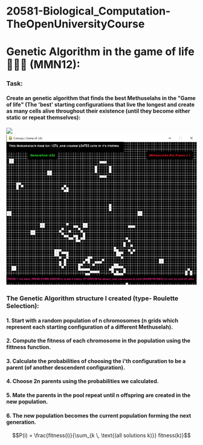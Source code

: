 # 20581-Biological_Computation-TheOpenUniversityCourse

# Genetic Algorithm in the game of life 🧬🧬🧬 (MMN12): 
### Task:
#### Create an genetic algorithm that finds the best Methuselahs in the "Game of life" (The 'best' starting configurations that live the longest and create as many cells alive throughout their existence (until they become either static or repeat themselves):
![](https://github.com/idogut3/20581-Biological_Computation-TheOpenUniversityCourse/blob/main/images_and_gifs/GeneticEvolution_of_configuration1.gif)
![](https://github.com/idogut3/20581-Biological_Computation-TheOpenUniversityCourse/blob/main/images_and_gifs/GeneticEvolution_of_configuration2.gif)

### The Genetic Algorithm structure I created (type- Roulette Selection):
#### 1. Start with a random population of n chromosomes (n grids which represent each starting configuration of a different Methuselah).
#### 2. Compute the fitness of each chromosome in the population using the fittness function.
#### 3. Calculate the probabilities of choosing the i'th configuration to be a parent (of another descendent configuration).
#### 4. Choose 2n parents using the probabilities we calculated.
#### 5. Mate the parents in the pool repeat until n offspring are created in the new population.
#### 6. The new population becomes the current population forming the next generation.


$$P(i) = \frac{fitness(i)}{\sum_{k \, \text{(all solutions k)}} fitness(k)}$$

